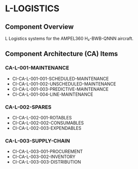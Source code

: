 # L-LOGISTICS

## Component Overview
L Logistics systems for the AMPEL360 H₂-BWB-QNNN aircraft.

## Component Architecture (CA) Items

### CA-L-001-MAINTENANCE
- CI-CA-L-001-001-SCHEDULED-MAINTENANCE
- CI-CA-L-001-002-UNSCHEDULED-MAINTENANCE
- CI-CA-L-001-003-PREDICTIVE-MAINTENANCE
- CI-CA-L-001-004-LINE-MAINTENANCE

### CA-L-002-SPARES
- CI-CA-L-002-001-ROTABLES
- CI-CA-L-002-002-CONSUMABLES
- CI-CA-L-002-003-EXPENDABLES

### CA-L-003-SUPPLY-CHAIN
- CI-CA-L-003-001-PROCUREMENT
- CI-CA-L-003-002-INVENTORY
- CI-CA-L-003-003-DISTRIBUTION
